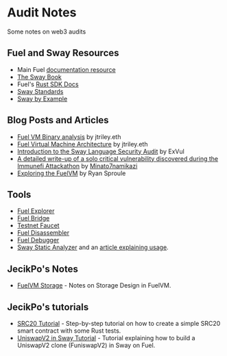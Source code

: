 # Audit Notes
Some notes on web3 audits

## Fuel and Sway Resources

- Main Fuel [documentation resource](https://docs.fuel.network/docs/intro/what-is-fuel/)
- [The Sway Book](https://fuellabs.github.io/sway/v0.60.0/book/index.html)
- Fuel's [Rust SDK Docs](https://docs.rs/fuels/latest/fuels/all.html)
- [Sway Standards](https://github.com/FuelLabs/sway-standards/tree/v0.5.0)
- [Sway by Example](https://www.swaybyexample.com/)

## Blog Posts and Articles

- [Fuel VM Binary analysis](https://jtriley.substack.com/p/fuel-vm-binary-analysis) by jtriley.eth
- [Fuel Virtual Machine Architecture](https://substack.com/home/post/p-83088192) by jtriley.eth
- [Introduction to the Sway Language Security Audit](https://exvul.com/introduction-to-the-sway-language-security-audit/) by ExVul
- [A detailed write-up of a solo critical vulnerability discovered during the Immunefi Attackathon](https://github.com/minato7namikazi/Fuel-Blockchain-Critical-Vulnerability) by [Minato7namikazi](https://x.com/minato7namikazi)
- [Exploring the FuelVM](https://medium.com/blockchain-capital-blog/exploring-the-fuelvm-86cf9ccdc159) by Ryan Sproule

## Tools

- [Fuel Explorer](https://app.fuel.network/)
- [Fuel Bridge](https://app.fuel.network/bridge?from=eth&to=fuel)
- [Testnet Faucet](https://faucet-testnet.fuel.network/)
- [Fuel Disassembler](https://github.com/otrho/fuel-dis)
- [Fuel Debugger](https://github.com/fuellabs/fuel-debugger)
- [Sway Static Analyzer](https://github.com/ourovoros-io/sway-analyzer) and an [article explaining usage](https://medium.com/@angelos404/mastering-sway-analyzer-27379d7903db).

## JecikPo's Notes

- [FuelVM Storage](https://github.com/jecikpo/Audit-Notes/blob/main/Sway-storage.md) - Notes on Storage Design in FuelVM.

## JecikPo's tutorials

- [SRC20 Tutorial](https://github.com/jecikpo/Tutorial-Fuel-SRC20) - Step-by-step tutorial on how to create a simple SRC20 smart contract with some Rust tests.
- [UniswapV2 in Sway Tutorial](https://github.com/jecikpo/Tutorial-Sway-UniswapV2) - Tutorial explaining how to build a UniswapV2 clone (FuniswapV2) in Sway on Fuel.


